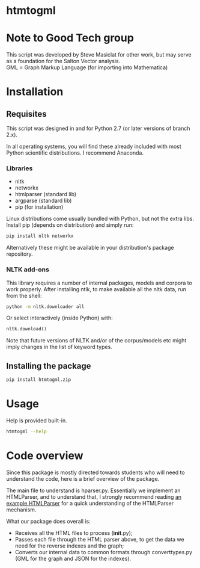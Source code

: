 htmtogml
========

# Note to Good Tech group 

This script was developed by Steve Masiclat for other work, but may serve as a foundation for the Salton Vector analysis.  
GML = Graph Markup Language (for importing into Mathematica)


# Installation

## Requisites

This script was designed in and for Python 2.7 (or later versions of branch 2.x).

In all operating systems, you will find these already included with most Python scientific distributions. I recommend Anaconda.

### Libraries

* nltk
* networkx
* htmlparser (standard lib)
* argparse (standard lib)
* pip (for installation)

Linux distributions come usually bundled with Python, but not the extra libs. Install pip (depends on distribution) and simply run:

``` bash
pip install nltk networkx
```

Alternatively these might be available in your distribution's package repository.

### NLTK add-ons

This library requires a number of internal packages, models and corpora to work properly. After installing ntlk, to make available all the nltk data, run from the shell:

```bash
python -m nltk.downloader all
```

Or select interactively (inside Python) with:

```python
nltk.download()
```

Note that future versions of NLTK and/or of the corpus/models etc might imply changes in the list of keyword types.

## Installing the package

```bash
pip install htmtogml.zip
```

# Usage

Help is provided built-in.

```bash
htmtogml --help
```

# Code overview

Since this package is mostly directed towards students who will need to understand the code, here is a brief overview of the package.

The main file to understand is hparser.py. Essentially we implement an HTMLParser, and to understand that, I strongly recommend reading [an example HTMLParser](https://docs.python.org/2/library/htmlparser.html#example-html-parser-application) for a quick understanding of the HTMLParser mechanism.

What our package does overall is:
* Receives all the HTML files to process (__init__.py);
* Passes each file through the HTML parser above, to get the data we need for the reverse indexes and the graph; 
* Converts our internal data to common formats through converttypes.py (GML for the graph and JSON for the indexes).
